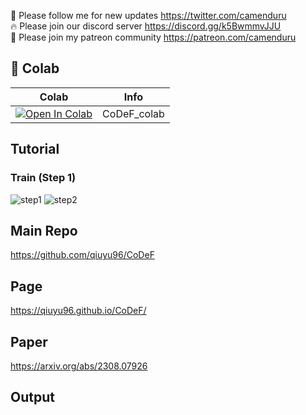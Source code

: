 🐣 Please follow me for new updates https://twitter.com/camenduru <br />
🔥 Please join our discord server https://discord.gg/k5BwmmvJJU <br />
🥳 Please join my patreon community https://patreon.com/camenduru <br />

## 🦒 Colab

| Colab | Info
| --- | --- |
[![Open In Colab](https://colab.research.google.com/assets/colab-badge.svg)](https://colab.research.google.com/github/camenduru/CoDeF-colab/blob/main/CoDeF_colab.ipynb) | CoDeF_colab

## Tutorial
### Train (Step 1)
![step1](https://github.com/camenduru/CoDeF-colab/assets/54370274/f4a15aca-7c20-414f-8aa3-3f9b65e4aeb2)
![step2](https://github.com/camenduru/CoDeF-colab/assets/54370274/4b1f3811-6c36-405b-bcd0-8dea5ab01ee0)

## Main Repo
https://github.com/qiuyu96/CoDeF

## Page
https://qiuyu96.github.io/CoDeF/

## Paper
https://arxiv.org/abs/2308.07926

## Output
